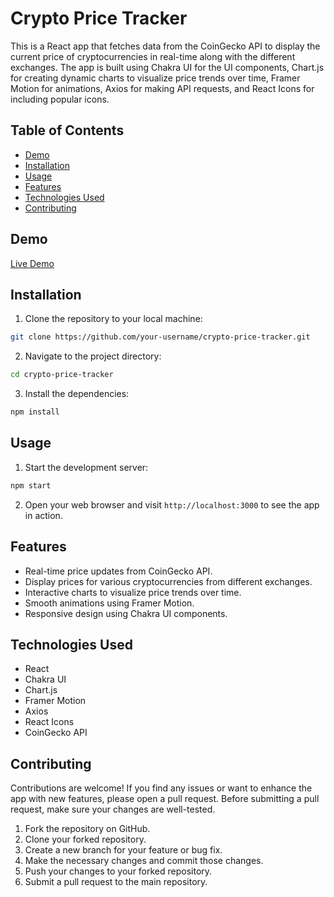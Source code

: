 # Crypto Price Tracker

This is a React app that fetches data from the CoinGecko API to display the current price of cryptocurrencies in real-time along with the different exchanges. The app is built using Chakra UI for the UI components, Chart.js for creating dynamic charts to visualize price trends over time, Framer Motion for animations, Axios for making API requests, and React Icons for including popular icons.

## Table of Contents

- [Demo](#demo)
- [Installation](#installation)
- [Usage](#usage)
- [Features](#features)
- [Technologies Used](#technologies-used)
- [Contributing](#contributing)

## Demo

[Live Demo](https://pandeyankur1324.github.io/React_Crypto)

## Installation

1. Clone the repository to your local machine:

```bash
git clone https://github.com/your-username/crypto-price-tracker.git
```

2. Navigate to the project directory:

```bash
cd crypto-price-tracker
```

3. Install the dependencies:

```bash
npm install
```

## Usage

1. Start the development server:

```bash
npm start
```

2. Open your web browser and visit `http://localhost:3000` to see the app in action.

## Features

- Real-time price updates from CoinGecko API.
- Display prices for various cryptocurrencies from different exchanges.
- Interactive charts to visualize price trends over time.
- Smooth animations using Framer Motion.
- Responsive design using Chakra UI components.

## Technologies Used

- React
- Chakra UI
- Chart.js
- Framer Motion
- Axios
- React Icons
- CoinGecko API

## Contributing

Contributions are welcome! If you find any issues or want to enhance the app with new features, please open a pull request. Before submitting a pull request, make sure your changes are well-tested.

1. Fork the repository on GitHub.
2. Clone your forked repository.
3. Create a new branch for your feature or bug fix.
4. Make the necessary changes and commit those changes.
5. Push your changes to your forked repository.
6. Submit a pull request to the main repository.
